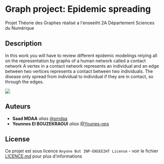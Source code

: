 # Graph project: Epidemic spreading 

Projet Théorie des Graphes réalisé a l'enseeiht 2A Département Sciences du Numérique

## Description
In this work you will have to review different epidemic modelings relying all on the representation by graphs of a human network called a
 contact network A vertex in a contact network represents an individual and an edge between two vertices represents a contact between two individuals. The disease only spread from individual to individual if they are in contact, so through the edges.

![](karat7_Q22_2.png)

## Auteurs
* **Saad MDAA** _alias_ [@smdaa](https://github.com/smdaa)
* **Younnes El BOUZEKRAOUI** _alias_ [@Younes-ops](https://github.com/Younes-ops)
## License

Ce projet est sous licence ``Anyone But INP-ENSEEIHT License`` - voir le fichier [LICENCE.md](LICENCE.md) pour plus d'informations